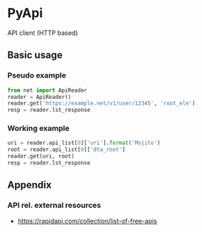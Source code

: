 # PyApi
API client (HTTP based) 



## Basic usage

### Pseudo example
```python
from net import ApiReader
reader = ApiReader()
reader.get('https://example.net/v1/user/12345', 'root_ele')
resp = reader.lst_response
```


### Working example
```python
uri = reader.api_list[0]['uri'].format('Mojito')
root = reader.api_list[0]['dta_root']
reader.get(uri, root)
resp = reader.lst_response
```


## Appendix 

### API rel. external resources

- https://rapidapi.com/collection/list-of-free-apis